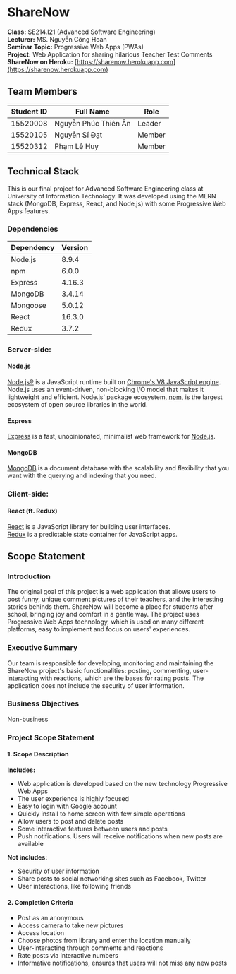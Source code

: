 # ShareNow

**Class:** SE214.I21 (Advanced Software Engineering)  
**Lecturer:** MS. Nguyễn Công Hoan  
**Seminar Topic:** Progressive Web Apps (PWAs)  
**Project:** Web Application for sharing hilarious Teacher Test Comments  
**ShareNow on Heroku:** [https://sharenow.herokuapp.com](https://sharenow.herokuapp.com)

## Team Members

|Student ID  |Full Name               |Role     |
|------------|------------------------|---------|
|15520008    |Nguyễn Phúc Thiên Ân    |Leader   |
|15520105    |Nguyễn Sĩ Đạt           |Member   |
|15520312    |Phạm Lê Huy             |Member   |

## Technical Stack
This is our final project for Advanced Software Engineering class at University of Information Technology. It was developed using the MERN stack (MongoDB, Express, React, and Node,js) with some Progressive Web Apps features.

### Dependencies
|Dependency    |Version |
|--------------|--------|
|Node.js       |8.9.4   |
|npm           |6.0.0   |
|Express       |4.16.3  |
|MongoDB       |3.4.14  |
|Mongoose      |5.0.12  |
|React         |16.3.0  |
|Redux         |3.7.2   |

### Server-side:

#### Node.js
[Node.js®](https://nodejs.org/en/) is a JavaScript runtime built on [Chrome's V8 JavaScript engine](https://developers.google.com/v8/). Node.js uses an event-driven, non-blocking I/O model that makes it lightweight and efficient. Node.js' package ecosystem, [npm](https://www.npmjs.com/), is the largest ecosystem of open source libraries in the world.

#### Express
[Express](https://expressjs.com/) is a fast, unopinionated, minimalist web framework for [Node.js](https://nodejs.org/en/).

#### MongoDB
[MongoDB](https://www.mongodb.com/) is a document database with the scalability and flexibility that you want with the querying and indexing that you need.

### Client-side:

#### React (ft. Redux)
[React](https://reactjs.org/) is a JavaScript library for building user interfaces.  
[Redux](https://redux.js.org/) is a predictable state container for JavaScript apps.

## Scope Statement

### Introduction
The original goal of this project is a web application that allows users to post funny, unique comment pictures of their teachers, and the interesting stories behinds them. 
ShareNow will become a place for students after school, bringing joy and comfort in a gentle way.
The project uses Progressive Web Apps technology, which is used on many different platforms, easy to implement and focus on users' experiences.

### Executive Summary
Our team is responsible for developing, monitoring and maintaining the ShareNow project's basic functionalities: posting, commenting, user-interacting with reactions, which are the bases for rating posts. The application does not include the security of user information.

### Business Objectives
Non-business

### Project Scope Statement

#### 1. Scope Description

**Includes:**
- Web application is developed based on the new technology Progressive Web Apps
- The user experience is highly focused
- Easy to login with Google account
- Quickly install to home screen with few simple operations
- Allow users to post and delete posts
- Some interactive features between users and posts
- Push notifications. Users will receive notifications when new posts are available

**Not includes:**
- Security of user information 
- Share posts to social networking sites such as Facebook, Twitter
- User interactions, like following friends

#### 2. Completion Criteria
- Post as an anonymous
- Access camera to take new pictures
- Access location
- Choose photos from library and enter the location manually
- User-interacting through comments and reactions
- Rate posts via interactive numbers
- Informative notifications, ensures that users will not miss any new posts
